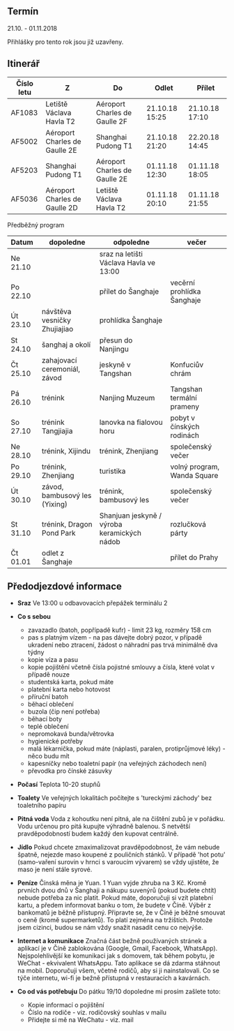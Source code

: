 ## Termín
21.10. - 01.11.2018  

Přihlášky pro tento rok jsou již uzavřeny. <!---Nezávazné přihlášky přihlášky pomocí vyplňení [formluláře](https://docs.google.com/forms/d/e/1FAIpQLSfFnxckmVbDwaaQxs8Z_iYjB3Z0E16Zgsp5xzF9Kp9Cg7Jslw/viewform) do do... Informační schůzka přes Skype se uskuteční.... Finální výběr účastníků proběhne ... V případě vysokého zájmu (a i v případě nízkého zájmu) bude při finálním výběru kladen velký důraz na odpovědi z přihláškového formuláře, a to z toho důvodu, aby na soustředění jeli ti, co o to opravdu mají zájem. Dotazy posílejte na zuza[tečka]strakula[zavináč]gmail[tečka]com-->


## Itinerář

| Číslo letu | Z | Do | Odlet | Přílet |
| --- | --- | --- | --- | --- |
| AF1083 | Letiště Václava Havla T2 | Aéroport Charles de Gaulle 2F| 21.10.18 15:25 | 21.10.18 17:10 |
| AF5002 | Aéroport Charles de Gaulle 2E | Shanghai Pudong T1| 21.10.18 21:20 | 22.20.18 14:45 |
| AF5203 | Shanghai Pudong T1 | Aéroport Charles de Gaulle 2E | 01.11.18 12:30 | 01.11.18 18:05 |
| AF5036| Aéroport Charles de Gaulle 2D  |Letiště Václava Havla T2| 01.11.18 20:10 | 01.11.18 21:55 |


Předběžný program

 Datum | dopoledne| odpoledne | večer |
| :--- | --- | --- | --- |
|Ne 21.10||sraz na letišti Václava Havla ve 13:00
|Po 22.10||přílet do Šanghaje|vecěrní prohlídka Šanghaje
|Út 23.10|návštěva vesničky Zhujiajiao| prohlídka Šanghaje
|St 24.10|šanghaj a okolí|přesun do Nanjingu
|Čt 25.10|zahajovací ceremoniál, závod|jeskyně v Tangshan|Konfuciův chrám|
|Pá 26.10|trénink| Nanjing Muzeum | Tangshan termální prameny |
|So 27.10|trénink Tangjiajia | lanovka na fialovou horu | pobyt v čínských rodinách |
|Ne 28.10|trénink, Xijindu | trénink, Zhenjiang | společenský večer |
|Po 29.10|trénink, Zhenjiang | turistika | volný program, Wanda Square |
|Út 30.10|závod, bambusový les (Yixing) | trénink, bambusový les| společenský večer |
|St 31.10|trénink, Dragon Pond Park | Shanjuan jeskyně / výroba keramických nádob | rozlučková párty
|Čt 01.01| odlet z Šanghaje| | přílet do Prahy|

## Předodjezdové informace
* **Sraz**
Ve 13:00 u odbavovacích přepážek terminálu 2

* **Co s sebou**
    * zavazadlo (batoh, popřípadě kufr) - limit 23 kg, rozměry 158 cm
    * pas s platným vízem - na pas dávejte dobrý pozor, v případě ukradení nebo ztracení, žádost o náhradní pas trvá minimálně dva týdny
    * kopie víza a pasu
    * kopie pojištění včetně čísla pojistné smlouvy a čísla, které volat v případě nouze
    * studentská karta, pokud máte
    * platební karta nebo hotovost
    * příruční batoh
    * běhací oblečení
    * buzola (čip není potřeba)
    * běhací boty
    * teplé oblečení 
    * nepromokavá bunda/větrovka
    * hygienické potřeby
    * malá lékarnička, pokud máte (náplasti, paralen, protiprůjmové léky) - něco budu mít
    * kapesníčky nebo toaletní papír (na veřejných záchodech není)
    * převodka pro čínské zásuvky

* **Počasí**
Teplota 10-20 stupňů

* **Toalety**
Ve veřejných lokalitách počítejte s 'tureckými záchody' bez toaletního papíru

* **Pitná voda**
Voda z kohoutku není pitná, ale na čištění zubů je v pořádku. Vodu určenou pro pitá kupujte výhradně balenou. S netvětší pravděpodobností budem každý den kupovat centrálně.

* **Jídlo**
Pokud chcete zmaximalizovat pravděpodobnost, že vám nebude špatně, nejezde maso koupené z pouličních stánků. V případě 'hot potu' (samo-vaření surovin v hrnci s varoucím vývarem) se vždy ujistěte, že maso je není stále syrové. 

* **Peníze**
Čínská měna je Yuan. 1 Yuan vyjde zhruba na 3 Kč. Kromě prvních dvou dnů v Šanghaji a nákupu suvenýrů (pokud budete chtít) nebude potřeba za nic platit. Pokud máte, doporučuji si vzít platební kartu, a předem informovat banku o tom, že budete v Číně. Výběr z bankomatů je běžně přístupný. Připravte se, že v Číně je běžné smouvat o ceně (kromě supermarketů). To platí zejména na tržištích. Protože jsem cizinci, budou se nám vždy snažit nasadit cenu co nejvýše. 

* **Internet a komunikace**
Značná část bežně používaných stránek a aplikací je v Číně zablokována (Google, Gmail, Facebook, WhatsApp). Nejspolehlivější ke komunikaci jak s domovem, tak během pobytu, je WeChat - ekvivalent WhatsAppu. Tato aplikace se dá zdarma stáhnout na mobil. Doporučuji všem, včetně rodičů, aby si ji nainstalovali. Co se týče internetu, wi-fi je bežně přístupná v restauracích a kavárnách. 

* **Co od vás potřebuju**
Do pátku 19/10 dopoledne mi prosím zašlete toto:
    * Kopie informací o pojištění
    * Číslo na rodiče - viz. rodičovský souhlas v mailu
    * Přidejte si mě na WeChatu - viz. mail









